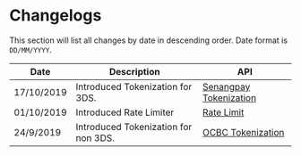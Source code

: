 # Changelogs

This section will list all changes by date in descending order. Date format is `DD/MM/YYYY`.

<!--- Build with: http://www.tablesgenerator.com/markdown_tables --->

| Date | Description | API |
|------------|------| --- |
| 17/10/2019 | Introduced Tokenization for 3DS. | [Senangpay Tokenization](#v4-tokenization-senangpay) |
| 01/10/2019 | Introduced Rate Limiter | [Rate Limit](#rate-limit) |
| 24/9/2019 | Introduced Tokenization for non 3DS.| [OCBC Tokenization](#v4-tokenization-ocbc) |
